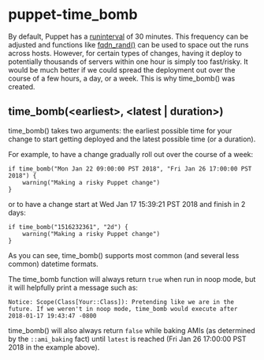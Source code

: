 # puppet-time_bomb

By default, Puppet has a [runinterval](https://puppet.com/docs/puppet/5.5/configuration.html#runinterval) of 30 minutes. This frequency can be adjusted and functions like [fqdn_rand()](https://puppet.com/docs/puppet/5.5/function.html#fqdnrand) can be used to space out the runs across hosts. However, for certain types of changes, having it deploy to potentially thousands of servers within one hour is simply too fast/risky. It would be much better if we could spread the deployment out over the course of a few hours, a day, or a week. This is why time_bomb() was created.

## time_bomb(\<earliest\>, \<latest | duration\>)

time_bomb() takes two arguments: the earliest possible time for your change to start getting deployed and the latest possible time (or a duration).

For example, to have a change gradually roll out over the course of a week:

```
if time_bomb("Mon Jan 22 09:00:00 PST 2018", "Fri Jan 26 17:00:00 PST 2018") {
	warning("Making a risky Puppet change")
}
```

or to have a change start at Wed Jan 17 15:39:21 PST 2018 and finish in 2 days:

```
if time_bomb("1516232361", "2d") {
	warning("Making a risky Puppet change")
}
```

As you can see, time_bomb() supports most common (and several less common) datetime formats.

The time_bomb function will always return `true` when run in noop mode, but it will helpfully print a message such as:

```
Notice: Scope(Class[Your::Class]): Pretending like we are in the future. If we weren't in noop mode, time_bomb would execute after 2018-01-17 19:43:47 -0800
```

time_bomb() will also always return `false` while baking AMIs (as determined by the `::ami_baking` fact) until `latest` is reached (Fri Jan 26 17:00:00 PST 2018 in the example above).

